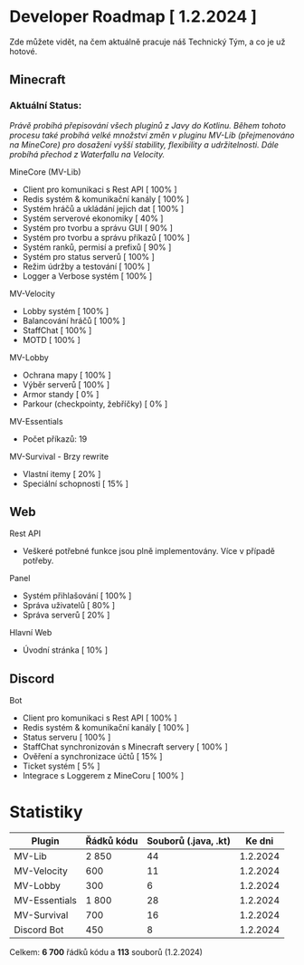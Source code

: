 # Developer Roadmap [ 1.2.2024 ]
Zde můžete vidět, na čem aktuálně pracuje náš Technický Tým, a co je už hotové.

## Minecraft

### Aktuální Status:

*Právě probíhá přepisování všech pluginů z Javy do Kotlinu. Během tohoto procesu také probíhá velké množství změn v pluginu MV-Lib (přejmenováno na MineCore) pro dosažení vyšší stability, flexibility a udržitelnosti. Dále probíhá přechod z Waterfallu na Velocity.*

MineCore (MV-Lib)
- Client pro komunikaci s Rest API [ 100% ]
- Redis systém & komunikační kanály [ 100% ]
- Systém hráčů a ukládání jejich dat [ 100% ]
- Systém serverové ekonomiky [ 40% ]
- Systém pro tvorbu a správu GUI [ 90% ] 
- Systém pro tvorbu a správu příkazů [ 100% ]
- Systém ranků, permisí a prefixů [ 90% ]
- Systém pro status serverů [ 100% ]
- Režim údržby a testování [ 100% ]
- Logger a Verbose systém [ 100% ]

MV-Velocity
- Lobby systém [ 100% ]
- Balancování hráčů [ 100% ]
- StaffChat [ 100% ]
- MOTD [ 100% ]

MV-Lobby
- Ochrana mapy [ 100% ]
- Výběr serverů [ 100% ]
- Armor standy [ 0% ]
- Parkour (checkpointy, žebříčky) [ 0% ]

MV-Essentials
- Počet příkazů: 19

MV-Survival - Brzy rewrite
- Vlastní itemy [ 20% ]
- Speciální schopnosti [ 15% ]

## Web

Rest API
- Veškeré potřebné funkce jsou plně implementovány. Více v případě potřeby.

Panel
- Systém přihlašování [ 100% ]
- Správa uživatelů [ 80% ]
- Správa serverů [ 20% ]

Hlavní Web
- Úvodní stránka [ 10% ]


## Discord

Bot
- Client pro komunikaci s Rest API [ 100% ]
- Redis systém & komunikační kanály [ 100% ]
- Status serveru [ 100% ]
- StaffChat synchronizován s Minecraft servery [ 100% ]
- Ověření a synchronizace účtů [ 15% ]
- Ticket systém [ 5% ]
- Integrace s Loggerem z MineCoru [ 100% ]

# Statistiky

| Plugin | Řádků kódu | Souborů (.java, .kt) | Ke dni |
| ------- | ------- | --------- | ---------------- |
| MV-Lib | 2 850 | 44 | 1.2.2024 |
| MV-Velocity | 600 | 11 | 1.2.2024 |
| MV-Lobby | 300 | 6 | 1.2.2024 |
| MV-Essentials | 1 800 | 28 | 1.2.2024 |
| MV-Survival | 700 | 16 | 1.2.2024 |
| Discord Bot | 450 | 8 | 1.2.2024 |

Celkem: **6 700** řádků kódu a **113** souborů (1.2.2024)
